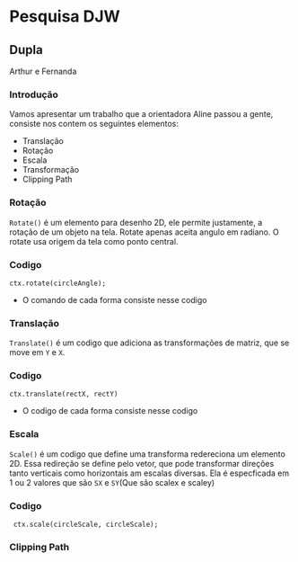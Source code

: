 # Pesquisa DJW
## Dupla 
Arthur e Fernanda
### Introdução
Vamos apresentar um trabalho que a orientadora Aline passou a gente, consiste nos contem os seguintes elementos: 
* Translação
* Rotação
* Escala
* Transformação
* Clipping Path
### Rotação
`Rotate()` é um elemento para desenho 2D, ele permite justamente, a rotação de um objeto na tela. 
Rotate apenas aceita angulo em radiano.
O rotate usa origem da tela como ponto central.
### Codigo
`ctx.rotate(circleAngle);`
 * O comando de cada forma consiste nesse codigo

### Translação
`Translate()` é um codigo que adiciona as transformações de matriz, que se move em `Y` e `X`.
### Codigo
`ctx.translate(rectX, rectY)`
 * O codigo de cada forma consiste nesse codigo

### Escala 
`Scale()` é um codigo que define uma transforma redereciona um elemento 2D. Essa redireção se define pelo vetor, que pode transformar direções tanto verticais como horizontais am escalas diversas.
Ela é especficada em 1 ou 2 valores que são `SX` e `SY`(Que são scalex e scaley)
### Codigo 
` ctx.scale(circleScale, circleScale);`

### Clipping Path


